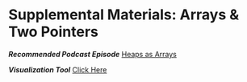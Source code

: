 # Supplemental Materials: Arrays & Two Pointers

**_Recommended Podcast Episode_**
[Heaps as Arrays](https://www.codenewbie.org/basecs/45)

**_Visualization Tool_**
[Click Here](https://csvistool.com/ArrayList)
